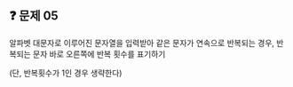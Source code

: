 ## ❓ 문제 05

알파벳 대문자로 이루어진 문자열을 입력받아 같은 문자가 연속으로 반복되는 경우, 반복되는
문자 바로 오른쪽에 반복 횟수를 표기하기

(단, 반복횟수가 1인 경우 생략한다)
